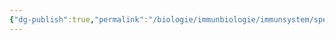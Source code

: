 ```yaml
---
{"dg-publish":true,"permalink":"/biologie/immunbiologie/immunsystem/spezifische-immunabwehr/"}
---
```

